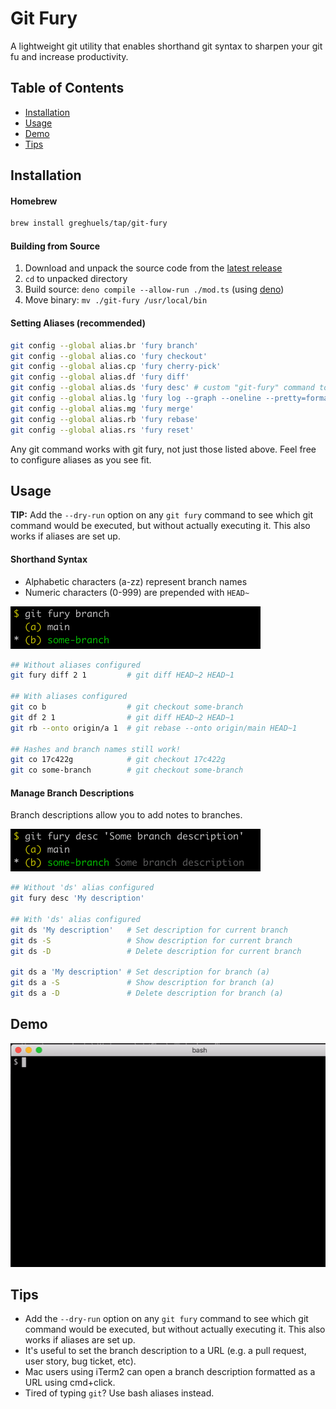 # Git Fury

A lightweight git utility that enables shorthand git syntax to sharpen your git
fu and increase productivity.

## Table of Contents

- [Installation](#installation)
- [Usage](#usage)
- [Demo](#demo)
- [Tips](#tips)

## Installation

#### Homebrew

```sh
brew install greghuels/tap/git-fury
```

#### Building from Source

1. Download and unpack the source code from the
   [latest release](https://github.com/greghuels/git-fury/releases/latest)
1. `cd` to unpacked directory
1. Build source: `deno compile --allow-run ./mod.ts` (using
   [deno](https://deno.land/))
1. Move binary: `mv ./git-fury /usr/local/bin`

#### Setting Aliases (recommended)

```sh
git config --global alias.br 'fury branch'
git config --global alias.co 'fury checkout'
git config --global alias.cp 'fury cherry-pick'
git config --global alias.df 'fury diff'
git config --global alias.ds 'fury desc' # custom "git-fury" command to set and delete branch descriptions
git config --global alias.lg 'fury log --graph --oneline --pretty=format:"%Cred%h%Creset -%C(yellow)%d%Creset %s %Cgreen(%cr) %C(bold blue)<%an>%Creset"'
git config --global alias.mg 'fury merge'
git config --global alias.rb 'fury rebase'
git config --global alias.rs 'fury reset'
```

Any git command works with git fury, not just those listed above. Feel free to configure aliases as you see fit. 

## Usage

**TIP:** Add the `--dry-run` option on any `git fury` command to see which git
command would be executed, but without actually executing it. This also works if
aliases are set up.

#### Shorthand Syntax

- Alphabetic characters (a-zz) represent branch names
- Numeric characters (0-999) are prepended with `HEAD~`

<img src="https://github.com/greghuels/git-fury/blob/main/images/basic-example.png" width="400" />

```sh
## Without aliases configured
git fury diff 2 1         # git diff HEAD~2 HEAD~1

## With aliases configured
git co b                  # git checkout some-branch
git df 2 1                # git diff HEAD~2 HEAD~1
git rb --onto origin/a 1  # git rebase --onto origin/main HEAD~1

## Hashes and branch names still work!
git co 17c422g            # git checkout 17c422g
git co some-branch        # git checkout some-branch
```

#### Manage Branch Descriptions

Branch descriptions allow you to add notes to branches.

<img src="https://github.com/greghuels/git-fury/blob/main/images/set-branch-description.png" width="400" />

```sh
## Without 'ds' alias configured
git fury desc 'My description'

## With 'ds' alias configured
git ds 'My description'   # Set description for current branch
git ds -S                 # Show description for current branch
git ds -D                 # Delete description for current branch

git ds a 'My description' # Set description for branch (a)
git ds a -S               # Show description for branch (a)
git ds a -D               # Delete description for branch (a)
```

## Demo

![](images/demo.gif)

## Tips

- Add the `--dry-run` option on any `git fury` command to see which git command
  would be executed, but without actually executing it. This also works if
  aliases are set up.
- It's useful to set the branch description to a URL (e.g. a pull request, user
  story, bug ticket, etc).
- Mac users using iTerm2 can open a branch description formatted as a URL using
  cmd+click.
- Tired of typing `git`? Use bash aliases instead.
